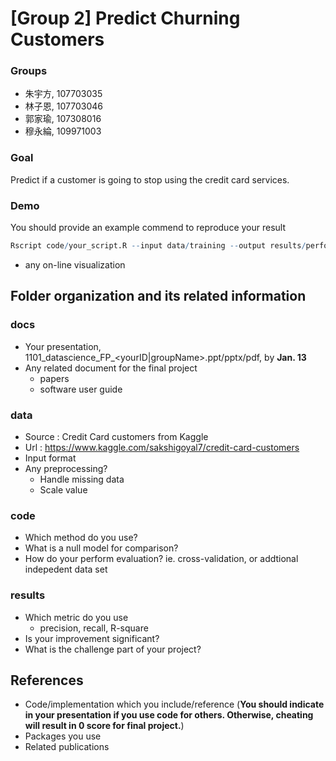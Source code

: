 # [Group 2] Predict Churning Customers

### Groups
* 朱宇方, 107703035
* 林子恩, 107703046 
* 郭家瑜, 107308016
* 穆永綸, 109971003

### Goal
Predict if a customer is going to stop using the credit card services.

### Demo 
You should provide an example commend to reproduce your result
```R
Rscript code/your_script.R --input data/training --output results/performance.tsv
```
* any on-line visualization

## Folder organization and its related information

### docs
* Your presentation, 1101_datascience_FP_<yourID|groupName>.ppt/pptx/pdf, by **Jan. 13**
* Any related document for the final project
  * papers
  * software user guide

### data

* Source : Credit Card customers from Kaggle
* Url : https://www.kaggle.com/sakshigoyal7/credit-card-customers
* Input format
* Any preprocessing?
  * Handle missing data
  * Scale value

### code

* Which method do you use?
* What is a null model for comparison?
* How do your perform evaluation? ie. cross-validation, or addtional indepedent data set

### results

* Which metric do you use 
  * precision, recall, R-square
* Is your improvement significant?
* What is the challenge part of your project?

## References
* Code/implementation which you include/reference (__You should indicate in your presentation if you use code for others. Otherwise, cheating will result in 0 score for final project.__)
* Packages you use
* Related publications
